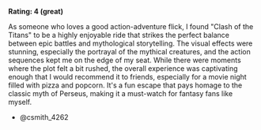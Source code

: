 **Rating: 4 (great)**

As someone who loves a good action-adventure flick, I found "Clash of the Titans" to be a highly enjoyable ride that strikes the perfect balance between epic battles and mythological storytelling. The visual effects were stunning, especially the portrayal of the mythical creatures, and the action sequences kept me on the edge of my seat. While there were moments where the plot felt a bit rushed, the overall experience was captivating enough that I would recommend it to friends, especially for a movie night filled with pizza and popcorn. It's a fun escape that pays homage to the classic myth of Perseus, making it a must-watch for fantasy fans like myself. 

- @csmith_4262